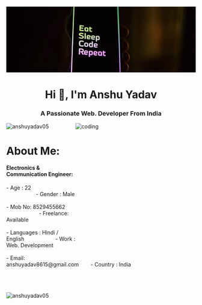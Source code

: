 ![logo](https://github.com/AnshuYadav05/AnshuYadav05/blob/main/Github%20backgroundd.jpg)
<h1 align="center">Hi 👋, I'm Anshu Yadav</h1>
<h3 align="center">A Passionate Web. Developer From India</h3>

<img align="right" alt="coding" width="320" height="360" src="https://media4.giphy.com/media/qgQUggAC3Pfv687qPC/giphy.gif">

<p align="left"> <img src="https://komarev.com/ghpvc/?username=anshuyadav05&label=Profile%20views&color=0e75b6&style=flat" alt="anshuyadav05" /> </p>

<h1 align="left">About Me:</h1>
<h4 align="left">Electronics & Communication Engineer:</h4>
- Age : 22 &nbsp &nbsp &nbsp &nbsp &nbsp &nbsp &nbsp &nbsp &nbsp &nbsp &nbsp &nbsp &nbsp &nbsp &nbsp &nbsp &nbsp &nbsp &nbsp &nbsp &nbsp &nbsp &nbsp &nbsp &nbsp 
- Gender : Male <br><br>
- Mob No: 8529455662 &nbsp &nbsp &nbsp &nbsp &nbsp &nbsp &nbsp &nbsp &nbsp &nbsp &nbsp &nbsp &nbsp &nbsp 
- Freelance: Available <br><br>
- Languages : Hindi / English &nbsp &nbsp &nbsp &nbsp &nbsp &nbsp &nbsp &nbsp &nbsp &nbsp 
- Work : Web. Development  <br><br>
- Email: anshuyadav8615@gmail.com&nbsp &nbsp &nbsp &nbsp
- Country : India <br><br><br><br>

<!-- <p>&nbsp;<img align="center" src="https://github-readme-stats.vercel.app/api?username=anshuyadav05&show_icons=true&locale=en" alt="anshuyadav05" /></p> -->

<p><img align="center" width="900" height="300" src="https://github-readme-streak-stats.herokuapp.com/?user=anshuyadav05&" alt="anshuyadav05" /></p>
